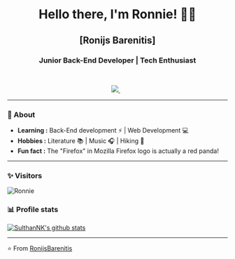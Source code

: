 <h1 align="center"> Hello there, I'm Ronnie! 👨‍💻 </h1>

<h2 align="center"> [Ronijs Barenitis] </h2>

<h3 align="center">  Junior Back-End Developer | Tech Enthusiast </h3> <br>

<p align="center"> 
 <a href="[https://www.linkedin.com/in//](https://www.linkedin.com/in/ronijs-barenitis/)">
    <img src="https://img.shields.io/badge/linkedin-%230077B5.svg?&style=for-the-badge&logo=linkedin&logoColor=white" />
  </a>&nbsp;&nbsp;
</p>

---------------------------------------------------------------------------------------------------------------------------------------------------------------------------------
### 🤔 About
-  **Learning :** Back-End development :zap: | Web Development :computer:	
-  **Hobbies :** Literature :books: | Music :headphones: | Hiking 🥾
-  **Fun fact :** The "Firefox" in Mozilla Firefox logo is actually a red panda! 

---------------------------------------------------------------------------------------------------------------------------------------------------------------------------------
### ✨ Visitors 

<p align="left"> <img src="![](https://komarev.com/ghpvc/?username=RonijsBarenitis)" alt="Ronnie" /> </p>

### 📊 Profile stats

[![SulthanNK's github stats](https://github-readme-stats.vercel.app/api?username=SulthanNK&show_icons=true&title_color=fff&icon_color=79ff97&text_color=9f9f9f&bg_color=151515)](https://github.com/SulthanNK/github-readme-stats)

-------------------------------------------------------------------------------------------------------------------------------------------------------------------------------

⭐️ From [RonijsBarenitis](http://www.github.com/RonijsBarenitis)
